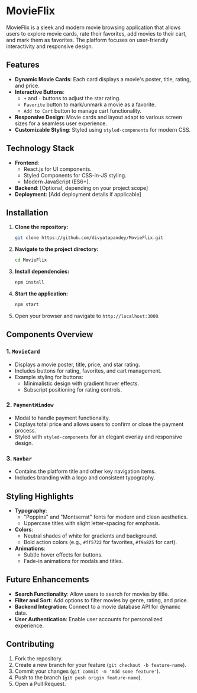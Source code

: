 # MovieFlix

MovieFlix is a sleek and modern movie browsing application that allows users to explore movie cards, rate their favorites, add movies to their cart, and mark them as favorites. The platform focuses on user-friendly interactivity and responsive design.

## Features

- **Dynamic Movie Cards**: Each card displays a movie's poster, title, rating, and price.
- **Interactive Buttons**: 
  - `+` and `-` buttons to adjust the star rating.
  - `Favorite` button to mark/unmark a movie as a favorite.
  - `Add to Cart` button to manage cart functionality.
- **Responsive Design**: Movie cards and layout adapt to various screen sizes for a seamless user experience.
- **Customizable Styling**: Styled using `styled-components` for modern CSS.

## Technology Stack

- **Frontend**:
  - React.js for UI components.
  - Styled Components for CSS-in-JS styling.
  - Modern JavaScript (ES6+).
- **Backend**: [Optional, depending on your project scope]
- **Deployment**: [Add deployment details if applicable]

## Installation

1. **Clone the repository:**
   ```bash
   git clone https://github.com/divyatapandey/MovieFlix.git
   ```

2. **Navigate to the project directory:**
   ```bash
   cd MovieFlix
   ```

3. **Install dependencies:**
   ```bash
   npm install
   ```

4. **Start the application:**
   ```bash
   npm start
   ```

5. Open your browser and navigate to `http://localhost:3000`.

## Components Overview

### 1. `MovieCard`
- Displays a movie poster, title, price, and star rating.
- Includes buttons for rating, favorites, and cart management.
- Example styling for buttons:
  - Minimalistic design with gradient hover effects.
  - Subscript positioning for rating controls.

### 2. `PaymentWindow`
- Modal to handle payment functionality.
- Displays total price and allows users to confirm or close the payment process.
- Styled with `styled-components` for an elegant overlay and responsive design.

### 3. `Navbar`
- Contains the platform title and other key navigation items.
- Includes branding with a logo and consistent typography.

## Styling Highlights

- **Typography**: 
  - "Poppins" and "Montserrat" fonts for modern and clean aesthetics.
  - Uppercase titles with slight letter-spacing for emphasis.
- **Colors**:
  - Neutral shades of white for gradients and background.
  - Bold action colors (e.g., `#ff5722` for favorites, `#f9a825` for cart).
- **Animations**:
  - Subtle hover effects for buttons.
  - Fade-in animations for modals and titles.

## Future Enhancements

- **Search Functionality**: Allow users to search for movies by title.
- **Filter and Sort**: Add options to filter movies by genre, rating, and price.
- **Backend Integration**: Connect to a movie database API for dynamic data.
- **User Authentication**: Enable user accounts for personalized experience.

## Contributing

1. Fork the repository.
2. Create a new branch for your feature (`git checkout -b feature-name`).
3. Commit your changes (`git commit -m 'Add some feature'`).
4. Push to the branch (`git push origin feature-name`).
5. Open a Pull Request.

